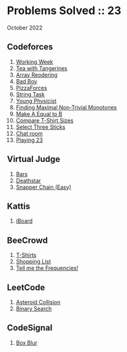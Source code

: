 # Problems Solved :: 23
October 2022

Codeforces
-----------------
1. [Working Week](https://codeforces.com/contest/1735/problem/A)
1. [Tea with Tangerines](https://codeforces.com/contest/1735/problem/B)
1. [Array Reodering](https://codeforces.com/contest/1535/problem/B)
1. [Bad Boy](https://codeforces.com/problemset/problem/1537/B)
1. [PizzaForces](https://codeforces.com/problemset/problem/1555/A)
1. [String Task](https://codeforces.com/problemset/problem/118/A)
1. [Young Physicist](https://codeforces.com/problemset/problem/69/A)
1. [Finding Maximal Non-Trivial Monotones](https://codeforces.com/gym/103960/problem/A)
1. [Make A Equal to B](https://codeforces.com/contest/1736/problem/A)
1. [Compare T-Shirt Sizes](https://codeforces.com/contest/1741/problem/A)
1. [Select Three Sticks](https://codeforces.com/contest/1734/problem/A)
1. [Chat room](https://codeforces.com/problemset/problem/58/A)
1. [Playing 23](https://codeforces.com/gym/103960/problem/J)

Virtual Judge
-----------------
1. [Bars](https://vjudge.net/problem/UVA-12455)
1. [Deathstar](https://open.kattis.com/problems/deathstar)
1. [Snapper Chain (Easy)](https://open.kattis.com/problems/snappereasy)

Kattis
-----------------
1. [iBoard](https://open.kattis.com/problems/iboard)

BeeCrowd
-----------------
1. [T-Shirts](https://www.beecrowd.com.br/judge/en/problems/view/1258)
1. [Shopping List](https://www.beecrowd.com.br/judge/en/problems/view/2729)
1. [Tell me the Frequencies!](https://www.beecrowd.com.br/judge/en/problems/view/1251)

LeetCode
-----------------
1. [Asteroid Collision](https://leetcode.com/problems/asteroid-collision/)
1. [Binary Search](https://leetcode.com/problems/binary-search/)

CodeSignal
-----------------
1. [Box Blur](https://app.codesignal.com/arcade/intro/level-5/5xPitc3yT3dqS7XkP)
